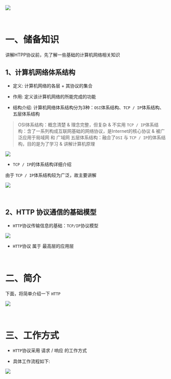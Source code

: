 ![](https://imgconvert.csdnimg.cn/aHR0cDovL3VwbG9hZC1pbWFnZXMuamlhbnNodS5pby91cGxvYWRfaW1hZ2VzLzk0NDM2NS0zOGJkZGQ0Mjc5MjM4NTUxLnBuZz9pbWFnZU1vZ3IyL2F1dG8tb3JpZW50L3N0cmlwJTdDaW1hZ2VWaWV3Mi8yL3cvMTI0MA)

<br>

# 一、储备知识
讲解HTPP协议前，先了解一些基础的计算机网络相关知识

## 1、计算机网络体系结构

- 定义: 计算机网络的各层 + 其协议的集合

- 作用: 定义该计算机网络的所能完成的功能

- 结构介绍: 计算机网络体系结构分为3种：`OSI`体系结构、`TCP / IP`体系结构、五层体系结构

>OSI体系结构：概念清楚 & 理念完整，但复杂 & 不实用
>`TCP / IP`体系结构：含了一系列构成互联网基础的网络协议，是Internet的核心协议 & 被广泛应用于局域网 和 广域网
>五层体系结构：融合了`OSI` 与 `TCP / IP`的体系结构，目的是为了学习 & 讲解计算机原理

![](https://imgconvert.csdnimg.cn/aHR0cDovL3VwbG9hZC1pbWFnZXMuamlhbnNodS5pby91cGxvYWRfaW1hZ2VzLzk0NDM2NS1iM2RlZGE3YzNmM2I5MmM2LnBuZz9pbWFnZU1vZ3IyL2F1dG8tb3JpZW50L3N0cmlwJTdDaW1hZ2VWaWV3Mi8yL3cvMTI0MA)

- `TCP / IP`的体系结构详细介绍

由于 `TCP / IP`体系结构较为广泛，故主要讲解

![](https://imgconvert.csdnimg.cn/aHR0cDovL3VwbG9hZC1pbWFnZXMuamlhbnNodS5pby91cGxvYWRfaW1hZ2VzLzk0NDM2NS03M2Q3ZDU2YjFmNTRkOTQ1LnBuZz9pbWFnZU1vZ3IyL2F1dG8tb3JpZW50L3N0cmlwJTdDaW1hZ2VWaWV3Mi8yL3cvMTI0MA)

<br>

## 2、HTTP 协议通信的基础模型

- `HTTP`协议传输信息的基础：`TCP/IP`协议模型

![](https://imgconvert.csdnimg.cn/aHR0cDovL3VwbG9hZC1pbWFnZXMuamlhbnNodS5pby91cGxvYWRfaW1hZ2VzLzk0NDM2NS00OTJmMWNmMzk4MWNiMDc4LnBuZz9pbWFnZU1vZ3IyL2F1dG8tb3JpZW50L3N0cmlwJTdDaW1hZ2VWaWV3Mi8yL3cvMTI0MA)

- `HTTP`协议 属于 最高层的应用层

<br>

# 二、简介

下面，将简单介绍一下 `HTTP`

![](https://imgconvert.csdnimg.cn/aHR0cDovL3VwbG9hZC1pbWFnZXMuamlhbnNodS5pby91cGxvYWRfaW1hZ2VzLzk0NDM2NS1hNmM2ZTI0YjdiYjdiZmM3LnBuZz9pbWFnZU1vZ3IyL2F1dG8tb3JpZW50L3N0cmlwJTdDaW1hZ2VWaWV3Mi8yL3cvMTI0MA)

<br>

# 三、工作方式

- `HTTP`协议采用 请求 / 响应 的工作方式

- 具体工作流程如下:

![](https://imgconvert.csdnimg.cn/aHR0cDovL3VwbG9hZC1pbWFnZXMuamlhbnNodS5pby91cGxvYWRfaW1hZ2VzLzk0NDM2NS0yOGU0MDIwZGQ2NDQxMWI0LnBuZz9pbWFnZU1vZ3IyL2F1dG8tb3JpZW50L3N0cmlwJTdDaW1hZ2VWaWV3Mi8yL3cvMTI0MA)